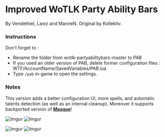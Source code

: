 Improved WoTLK Party Ability Bars
================================

By Vendethiel, Lawz and ManneN. Original by Kollektiv.

### Instructions

Don't forget to :
- Rename the folder from wotlk-partyabilitybars-master to PAB
- If you used an older version of PAB, delete former configuration files : WTF/AccountName/SavedVariables/PAB.lua
- Type `/pab` in-game to open the settings.

### Notes

This version adds a better configuration UI, more spells, and automatic talents detection (as well as an internal cleanup). Moreover it supports backported version of **[Masque][1]**!

![Imgur](https://i.imgur.com/WLFR3d3.jpg) ![Imgur](https://i.imgur.com/x6TA6LA.jpg)

![Imgur](https://i.imgur.com/bmAwt9Z.jpg) ![Imgur](https://i.imgur.com/s5LyxVt.jpg)

[1]: https://github.com/bkader/Masque-WoTLK

